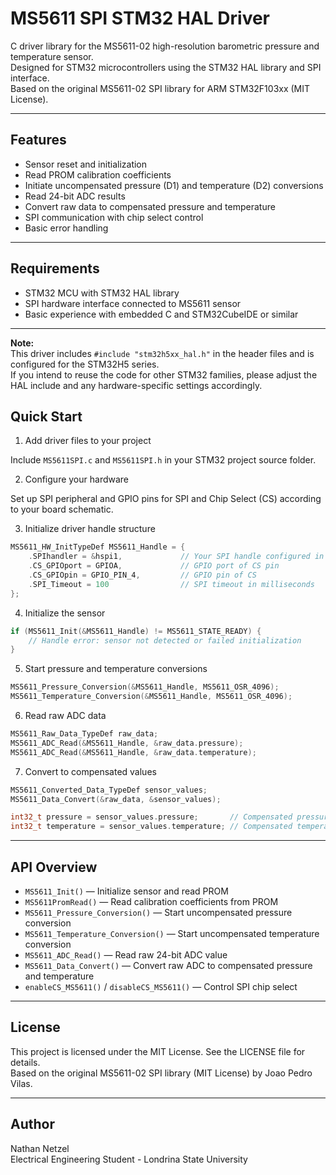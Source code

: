 # MS5611 SPI STM32 HAL Driver

C driver library for the MS5611-02 high-resolution barometric pressure and temperature sensor.  
Designed for STM32 microcontrollers using the STM32 HAL library and SPI interface.  
Based on the original MS5611-02 SPI library for ARM STM32F103xx (MIT License).

---

## **Features**

- Sensor reset and initialization  
- Read PROM calibration coefficients  
- Initiate uncompensated pressure (D1) and temperature (D2) conversions  
- Read 24-bit ADC results  
- Convert raw data to compensated pressure and temperature  
- SPI communication with chip select control  
- Basic error handling  

---

## **Requirements**

- STM32 MCU with STM32 HAL library  
- SPI hardware interface connected to MS5611 sensor  
- Basic experience with embedded C and STM32CubeIDE or similar  

---

**Note:**  
This driver includes `#include "stm32h5xx_hal.h"` in the header files and is configured for the STM32H5 series.  
If you intend to reuse the code for other STM32 families, please adjust the HAL include and any hardware-specific settings accordingly.

## **Quick Start**

1. Add driver files to your project

Include `MS5611SPI.c` and `MS5611SPI.h` in your STM32 project source folder.

2. Configure your hardware

Set up SPI peripheral and GPIO pins for SPI and Chip Select (CS) according to your board schematic.

3. Initialize driver handle structure

```c
MS5611_HW_InitTypeDef MS5611_Handle = {
    .SPIhandler = &hspi1,             // Your SPI handle configured in your project
    .CS_GPIOport = GPIOA,             // GPIO port of CS pin
    .CS_GPIOpin = GPIO_PIN_4,         // GPIO pin of CS
    .SPI_Timeout = 100                // SPI timeout in milliseconds
};
```

4. Initialize the sensor

```c
if (MS5611_Init(&MS5611_Handle) != MS5611_STATE_READY) {
    // Handle error: sensor not detected or failed initialization
}
```

5. Start pressure and temperature conversions

```c
MS5611_Pressure_Conversion(&MS5611_Handle, MS5611_OSR_4096);
MS5611_Temperature_Conversion(&MS5611_Handle, MS5611_OSR_4096);
```

6. Read raw ADC data

```c
MS5611_Raw_Data_TypeDef raw_data;
MS5611_ADC_Read(&MS5611_Handle, &raw_data.pressure);
MS5611_ADC_Read(&MS5611_Handle, &raw_data.temperature);
```

7. Convert to compensated values

```c
MS5611_Converted_Data_TypeDef sensor_values;
MS5611_Data_Convert(&raw_data, &sensor_values);

int32_t pressure = sensor_values.pressure;       // Compensated pressure
int32_t temperature = sensor_values.temperature; // Compensated temperature
```

---

## **API Overview**

- `MS5611_Init()` — Initialize sensor and read PROM  
- `MS5611PromRead()` — Read calibration coefficients from PROM  
- `MS5611_Pressure_Conversion()` — Start uncompensated pressure conversion  
- `MS5611_Temperature_Conversion()` — Start uncompensated temperature conversion  
- `MS5611_ADC_Read()` — Read raw 24-bit ADC value  
- `MS5611_Data_Convert()` — Convert raw ADC to compensated pressure and temperature  
- `enableCS_MS5611()` / `disableCS_MS5611()` — Control SPI chip select  

---

## **License**

This project is licensed under the MIT License. See the LICENSE file for details.  
Based on the original MS5611-02 SPI library (MIT License) by Joao Pedro Vilas.

---

## **Author**

Nathan Netzel  
Electrical Engineering Student - Londrina State University


